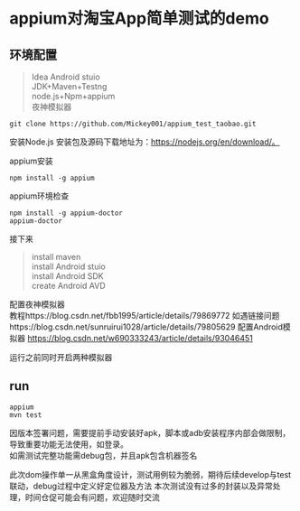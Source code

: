 # appium对淘宝App简单测试的demo
## 环境配置
> Idea
> Android stuio  
> JDK+Maven+Testng  
> node.js+Npm+appium  
> 夜神模拟器   

```
git clone https://github.com/Mickey001/appium_test_taobao.git
```
安装Node.js 安装包及源码下载地址为：https://nodejs.org/en/download/。  

appium安装
```
npm install -g appium
```
appium环境检查
```
npm install -g appium-doctor
appium-doctor
```
接下来
> install maven  
> install Android stuio  
> install Android SDK  
> create Android AVD  

配置夜神模拟器  
教程https://blog.csdn.net/fbb1995/article/details/79869772
如遇链接问题https://blog.csdn.net/sunruirui1028/article/details/79805629
配置Android模拟器
https://blog.csdn.net/w690333243/article/details/93046451

运行之前同时开启两种模拟器
## run
```
appium
mvn test
```
因版本签署问题，需要提前手动安装好apk，脚本或adb安装程序内部会做限制，导致重要功能无法使用，如登录。  
如需测试完整功能需debug包，并且apk包含机器签名  

此次dom操作单一从黑盒角度设计，测试用例较为脆弱，期待后续develop与test联动，debug过程中定义好定位器及方法
本次测试没有过多的封装以及异常处理，时间仓促可能会有问题，欢迎随时交流
